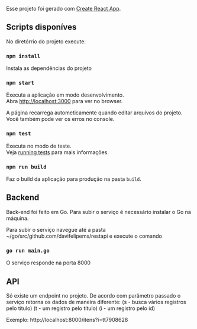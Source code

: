 Esse projeto foi gerado com [Create React App](https://github.com/facebook/create-react-app).

## Scripts disponíves

No diretórrio do projeto execute:

### `npm install`
Instala as dependências do projeto

### `npm start`

Executa a aplicação em modo desenvolvimento.<br />
Abra [http://localhost:3000](http://localhost:3000) para ver no browser.

A página recarrega autometicamente quando editar arquivos do projeto.<br />
Você também pode ver os erros no console.

### `npm test`

Executa no modo de teste.<br />
Veja [running tests](https://facebook.github.io/create-react-app/docs/running-tests) para mais informações.

### `npm run build`

Faz o build da aplicação para produção na pasta `build`.<br />

## Backend

Back-end foi feito em Go. Para subir o serviço é necessário instalar o Go na máquina.

Para subir o serviço navegue até a pasta ~/go/src/github.com/davifelipems/restapi
e execute o comando 
### `go run main.go`
O serviço responde na porta 8000

## API

Só existe um endpoint no projeto. De acordo com parâmetro passado o serviço retorna os dados de maneira diferente:
(s - busca vários registros pelo título)
(t - um registro pelo título)
(i - um registro pelo id)

Exemplo: http://localhost:8000/itens?i=tt7908628